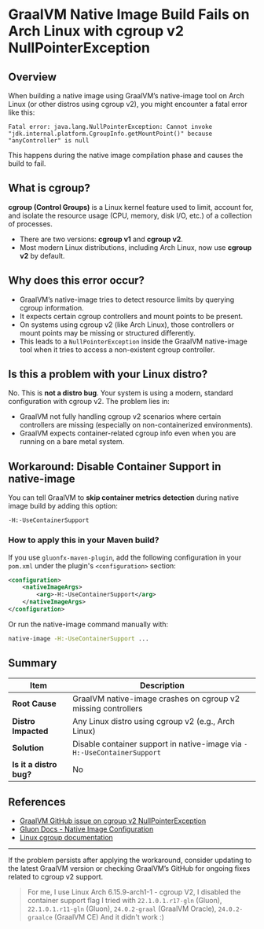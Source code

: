 # GraalVM Native Image Build Fails on Arch Linux with cgroup v2 NullPointerException

## Overview

When building a native image using GraalVM’s native-image tool on Arch Linux (or other distros using cgroup v2), you might encounter a fatal error like this:

```
Fatal error: java.lang.NullPointerException: Cannot invoke "jdk.internal.platform.CgroupInfo.getMountPoint()" because "anyController" is null
```

This happens during the native image compilation phase and causes the build to fail.

## What is cgroup?

**cgroup (Control Groups)** is a Linux kernel feature used to limit, account for, and isolate the resource usage (CPU, memory, disk I/O, etc.) of a collection of processes.

- There are two versions: **cgroup v1** and **cgroup v2**.
- Most modern Linux distributions, including Arch Linux, now use **cgroup v2** by default.

## Why does this error occur?

- GraalVM’s native-image tries to detect resource limits by querying cgroup information.
- It expects certain cgroup controllers and mount points to be present.
- On systems using cgroup v2 (like Arch Linux), those controllers or mount points may be missing or structured differently.
- This leads to a `NullPointerException` inside the GraalVM native-image tool when it tries to access a non-existent cgroup controller.

## Is this a problem with your Linux distro?

No. This is **not a distro bug**. Your system is using a modern, standard configuration with cgroup v2. The problem lies in:

- GraalVM not fully handling cgroup v2 scenarios where certain controllers are missing (especially on non-containerized environments).
- GraalVM expects container-related cgroup info even when you are running on a bare metal system.

## Workaround: Disable Container Support in native-image

You can tell GraalVM to **skip container metrics detection** during native image build by adding this option:

```
-H:-UseContainerSupport
```

### How to apply this in your Maven build?

If you use `gluonfx-maven-plugin`, add the following configuration in your `pom.xml` under the plugin's `<configuration>` section:

```xml
<configuration>
    <nativeImageArgs>
        <arg>-H:-UseContainerSupport</arg>
    </nativeImageArgs>
</configuration>
```

Or run the native-image command manually with:

```bash
native-image -H:-UseContainerSupport ...
```

## Summary

| Item                    | Description                                                             |
| ----------------------- | ----------------------------------------------------------------------- |
| **Root Cause**          | GraalVM native-image crashes on cgroup v2 missing controllers           |
| **Distro Impacted**     | Any Linux distro using cgroup v2 (e.g., Arch Linux)                     |
| **Solution**            | Disable container support in native-image via `-H:-UseContainerSupport` |
| **Is it a distro bug?** | No                                                                      |

## References

- [GraalVM GitHub issue on cgroup v2 NullPointerException](https://github.com/oracle/graal/issues/)
- [Gluon Docs - Native Image Configuration](https://docs.gluonhq.com/)
- [Linux cgroup documentation](https://man7.org/linux/man-pages/man7/cgroups.7.html)

---

If the problem persists after applying the workaround, consider updating to the latest GraalVM version or checking GraalVM’s GitHub for ongoing fixes related to cgroup v2 support.

> For me, I use Linux Arch 6.15.9-arch1-1 - cgroup V2,
> I disabled the container support flag
> I tried with `22.1.0.1.r17-gln` (Gluon), `22.1.0.1.r11-gln` (Gluon), `24.0.2-graal` (GraalVM Oracle), `24.0.2-graalce` (GraalVM CE)
> And it didn't work :)
